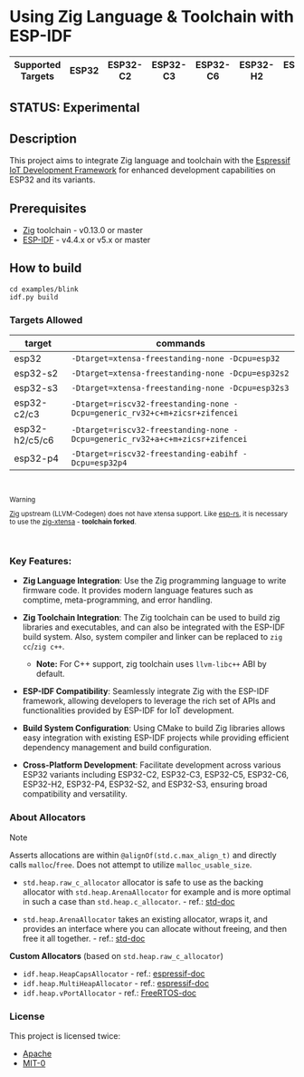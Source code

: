 # Using Zig Language & Toolchain with ESP-IDF

| Supported Targets | ESP32 | ESP32-C2 | ESP32-C3 | ESP32-C6 | ESP32-H2 | ESP32-P4 | ESP32-S2 | ESP32-S3 |
| ----------------- | ----- | -------- | -------- | -------- | -------- | -------- | -------- | -------- |

## STATUS: Experimental

## Description

This project aims to integrate Zig language and toolchain with the [Espressif IoT Development Framework](https://github.com/espressif/esp-idf) for enhanced development capabilities on ESP32 and its variants.

## Prerequisites

- [Zig](https://ziglang.org/download) toolchain - v0.13.0 or master
- [ESP-IDF](https://github.com/espressif/esp-idf) - v4.4.x or v5.x or master

## How to build
```
cd examples/blink
idf.py build
```

### Targets Allowed

| target | commands |
| ------ | -------- |
| esp32 | `-Dtarget=xtensa-freestanding-none -Dcpu=esp32` |
| esp32-s2 | `-Dtarget=xtensa-freestanding-none -Dcpu=esp32s2` |
| esp32-s3 | `-Dtarget=xtensa-freestanding-none -Dcpu=esp32s3` |
| esp32-c2/c3 | `-Dtarget=riscv32-freestanding-none -Dcpu=generic_rv32+c+m+zicsr+zifencei` |
| esp32-h2/c5/c6 | `-Dtarget=riscv32-freestanding-none -Dcpu=generic_rv32+a+c+m+zicsr+zifencei` |
| esp32-p4 | `-Dtarget=riscv32-freestanding-eabihf -Dcpu=esp32p4` |

<br>
<sub>
  
> [!WARNING]
> [Zig](https://ziglang.org/download) upstream (LLVM-Codegen) does not have xtensa support. Like [esp-rs](https://github.com/esp-rs), it is necessary to use the [zig-xtensa](https://github.com/kassane/zig-espressif-bootstrap/releases) - **toolchain forked**.

</sub>
</br>


### Key Features:

- **Zig Language Integration**: Use the Zig programming language to write firmware code. It provides modern language features such as comptime, meta-programming, and error handling.

- **Zig Toolchain Integration**: The Zig toolchain can be used to build zig libraries and executables, and can also be integrated with the ESP-IDF build system. Also, system compiler and linker can be replaced to `zig cc`/`zig c++`.
  - **Note:** For C++ support, zig toolchain uses `llvm-libc++` ABI by default.

- **ESP-IDF Compatibility**: Seamlessly integrate Zig with the ESP-IDF framework, allowing developers to leverage the rich set of APIs and functionalities provided by ESP-IDF for IoT development.

- **Build System Configuration**: Using CMake to build Zig libraries allows easy integration with existing ESP-IDF projects while providing efficient dependency management and build configuration.

- **Cross-Platform Development**: Facilitate development across various ESP32 variants including ESP32-C2, ESP32-C3, ESP32-C5, ESP32-C6, ESP32-H2, ESP32-P4, ESP32-S2, and ESP32-S3, ensuring broad compatibility and versatility.


### About Allocators

> [!NOTE]
>
> Asserts allocations are within `@alignOf(std.c.max_align_t)` and directly calls
> `malloc`/`free`. Does not attempt to utilize `malloc_usable_size`.
>
> - `std.heap.raw_c_allocator` allocator is safe to use as the backing allocator with `std.heap.ArenaAllocator` for example and is more optimal in such a case than `std.heap.c_allocator`. - ref.: [std-doc](https://ziglang.org/documentation/master/std/#std.heap.raw_c_allocator)
>
> - `std.heap.ArenaAllocator` takes an existing allocator, wraps it, and provides an interface where you can allocate without freeing, and then free it all together. - ref.: [std-doc](https://ziglang.org/documentation/master/std/#std.heap.ArenaAllocator)
>
> **Custom Allocators** (based on `std.heap.raw_c_allocator`)
>
> - `idf.heap.HeapCapsAllocator` - ref.: [espressif-doc](https://docs.espressif.com/projects/esp-idf/en/v5.2.1/esp32c3/api-reference/system/mem_alloc.html)
> - `idf.heap.MultiHeapAllocator` - ref.: [espressif-doc](https://docs.espressif.com/projects/esp-idf/en/v5.2.1/esp32c3/api-reference/system/mem_alloc.html)
> - `idf.heap.vPortAllocator` - ref.: [FreeRTOS-doc](https://www.freertos.org/a00111.html)


### License

This project is licensed twice:
- [Apache](LICENSE-APACHE)
- [MIT-0](LICENSE-MIT)